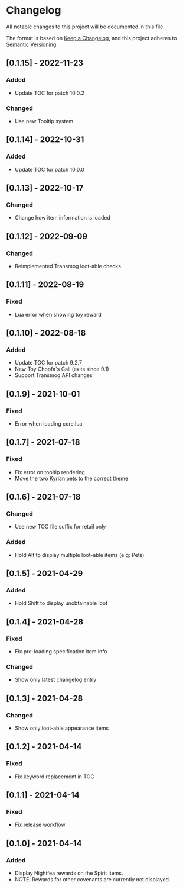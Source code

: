 # Changelog
All notable changes to this project will be documented in this file.

The format is based on [Keep a Changelog](https://keepachangelog.com/en/1.0.0/),
and this project adheres to [Semantic Versioning](https://semver.org/spec/v2.0.0.html).


## [0.1.15] - 2022-11-23
### Added
 - Update TOC for patch 10.0.2
### Changed
 - Use new Tooltip system

## [0.1.14] - 2022-10-31
### Added
 - Update TOC for patch 10.0.0

## [0.1.13] - 2022-10-17
### Changed
 - Change how item information is loaded

## [0.1.12] - 2022-09-09
### Changed
 - Reimplemented Transmog loot-able checks

## [0.1.11] - 2022-08-19
### Fixed
 - Lua error when showing toy reward

## [0.1.10] - 2022-08-18
### Added
 - Update TOC for patch 9.2.7
 - New Toy Choofa's Call (exits since 9.1)
 - Support Transmog API changes

## [0.1.9] - 2021-10-01
### Fixed
 - Error when loading core.lua

## [0.1.7] - 2021-07-18
### Fixed
 - Fix error on tooltip rendering
 - Move the two Kyrian pets to the correct theme

## [0.1.6] - 2021-07-18
### Changed
 - Use new TOC file suffix for retail only
### Added
 - Hold Alt to display multiple loot-able items (e.g: Pets)

## [0.1.5] - 2021-04-29
### Added
 - Hold Shift to display unobtainable loot

## [0.1.4] - 2021-04-28
### Fixed
 - Fix pre-loading specification item info
### Changed
 - Show only latest changelog entry

## [0.1.3] - 2021-04-28
### Changed
 - Show only loot-able appearance items

## [0.1.2] - 2021-04-14
### Fixed
 - Fix keyword replacement in TOC

## [0.1.1] - 2021-04-14
### Fixed
 - Fix release workflow

## [0.1.0] - 2021-04-14
### Added
 - Display Nightfea rewards on the Spirit items.
 - NOTE: Rewards for other covenants are currently not displayed.
